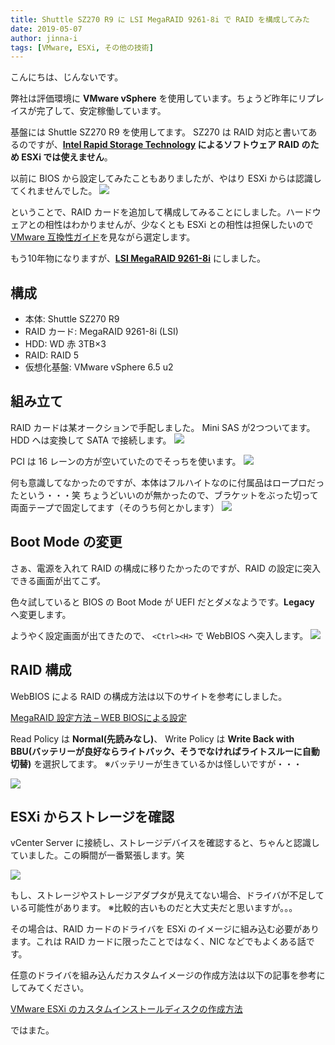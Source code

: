 ```yaml
---
title: Shuttle SZ270 R9 に LSI MegaRAID 9261-8i で RAID を構成してみた
date: 2019-05-07
author: jinna-i
tags: [VMware, ESXi, その他の技術]
---
```


こんにちは、じんないです。

弊社は評価環境に **VMware vSphere** を使用しています。ちょうど昨年にリプレイスが完了して、安定稼働しています。

基盤には Shuttle SZ270 R9 を使用してます。 SZ270 は RAID 対応と書いてあるのですが、**[Intel Rapid Storage Technology](https://www.intel.co.jp/content/www/jp/ja/architecture-and-technology/rapid-storage-technology.html) によるソフトウェア RAID のため ESXi では使えません**。

以前に BIOS から設定してみたこともありましたが、やはり ESXi からは認識してくれませんでした。
![](images/configure-raid-on-shuttle-sz270-r9-with-lsi-megaraid-9261-8i-1.jpg)

ということで、RAID カードを追加して構成してみることにしました。ハードウェアとの相性はわかりませんが、少なくとも ESXi との相性は担保したいので [VMware 互換性ガイド](https://www.vmware.com/resources/compatibility/search.php)を見ながら選定します。

もう10年物になりますが、**[LSI MegaRAID 9261-8i](http://www.arms-corp.co.jp/lsi9261)** にしました。

## 構成
- 本体: Shuttle SZ270 R9
- RAID カード: MegaRAID 9261-8i (LSI)
- HDD: WD 赤 3TB×3
- RAID: RAID 5
- 仮想化基盤: VMware vSphere 6.5 u2

## 組み立て

RAID カードは某オークションで手配しました。 Mini SAS が2つついてます。 HDD へは変換して SATA で接続します。
![](images/configure-raid-on-shuttle-sz270-r9-with-lsi-megaraid-9261-8i-2.jpg)

PCI は 16 レーンの方が空いていたのでそっちを使います。
![](images/configure-raid-on-shuttle-sz270-r9-with-lsi-megaraid-9261-8i-3.jpg)

何も意識してなかったのですが、本体はフルハイトなのに付属品はロープロだったという・・・笑
ちょうどいいのが無かったので、ブラケットをぶった切って両面テープで固定してます（そのうち何とかします）
![](images/configure-raid-on-shuttle-sz270-r9-with-lsi-megaraid-9261-8i-4.jpg)

## Boot Mode の変更

さぁ、電源を入れて RAID の構成に移りたかったのですが、RAID の設定に突入できる画面が出てこず。

色々試していると BIOS の Boot Mode が UEFI だとダメなようです。**Legacy** へ変更します。

ようやく設定画面が出てきたので、 `<Ctrl><H>` で WebBIOS へ突入します。
![](images/configure-raid-on-shuttle-sz270-r9-with-lsi-megaraid-9261-8i-5.jpg)

## RAID 構成

WebBIOS による RAID の構成方法は以下のサイトを参考にしました。

[MegaRAID 設定方法 – WEB BIOSによる設定](https://changineer.info/server/server_hardware_management/server_hardware_megaraid_web_bios.html)

Read Policy は **Normal(先読みなし)**、
Write Policy は **Write Back with BBU(バッテリーが良好ならライトバック、そうでなければライトスルーに自動切替)** を選択してます。
※バッテリーが生きているかは怪しいですが・・・

![](images/configure-raid-on-shuttle-sz270-r9-with-lsi-megaraid-9261-8i-6.jpg)

## ESXi からストレージを確認

vCenter Server に接続し、ストレージデバイスを確認すると、ちゃんと認識していました。この瞬間が一番緊張します。笑

![](images/configure-raid-on-shuttle-sz270-r9-with-lsi-megaraid-9261-8i-7.png)

もし、ストレージやストレージアダプタが見えてない場合、ドライバが不足している可能性があります。
※比較的古いものだと大丈夫だと思いますが。。。

その場合は、RAID カードのドライバを ESXi のイメージに組み込む必要があります。これは RAID カードに限ったことではなく、NIC などでもよくある話です。

任意のドライバを組み込んだカスタムイメージの作成方法は以下の記事を参考にしてみてください。

[VMware ESXi のカスタムインストールディスクの作成方法](https://mseeeen.msen.jp/how-to-make-vmware-esxi-install-disc/)

ではまた。